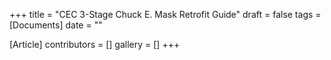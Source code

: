 +++
title = "CEC 3-Stage Chuck E. Mask Retrofit Guide"
draft = false
tags = [Documents]
date = ""

[Article]
contributors = []
gallery = []
+++
